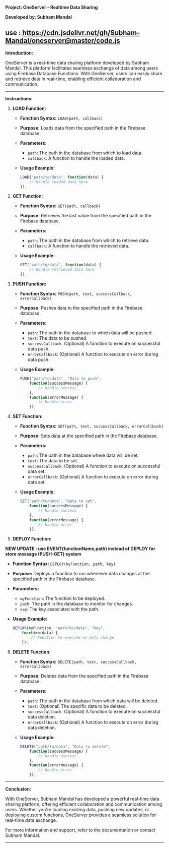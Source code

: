 **Project: OneServer - Realtime Data Sharing**

**Developed by: Subham Mandal**

use : https://cdn.jsdelivr.net/gh/Subham-Mandal/oneserver@master/code.js
---

**Introduction:**

OneServer is a real-time data sharing platform developed by Subham Mandal. This platform facilitates seamless exchange of data among users using Firebase Database Functions. With OneServer, users can easily share and retrieve data in real-time, enabling efficient collaboration and communication.

---


**Instructions:**

1. **LOAD Function:**

   - **Function Syntax:** `LOAD(path, callback)`

   - **Purpose:** Loads data from the specified path in the Firebase database.

   - **Parameters:**
     - `path`: The path in the database from which to load data.
     - `callback`: A function to handle the loaded data.

   - **Usage Example:**
     ```javascript
     LOAD("path/to/data", function(data) {
         // Handle loaded data here
     });
     ```

2. **GET Function:**

   - **Function Syntax:** `GET(path, callback)`

   - **Purpose:** Retrieves the last value from the specified path in the Firebase database.

   - **Parameters:**
     - `path`: The path in the database from which to retrieve data.
     - `callback`: A function to handle the retrieved data.

   - **Usage Example:**
     ```javascript
     GET("path/to/data", function(data) {
         // Handle retrieved data here
     });
     ```

3. **PUSH Function:**

   - **Function Syntax:** `PUSH(path, text, successCallback, errorCallback)`

   - **Purpose:** Pushes data to the specified path in the Firebase database.

   - **Parameters:**
     - `path`: The path in the database to which data will be pushed.
     - `text`: The data to be pushed.
     - `successCallback`: (Optional) A function to execute on successful data push.
     - `errorCallback`: (Optional) A function to execute on error during data push.

   - **Usage Example:**
     ```javascript
     PUSH("path/to/data", "Data to push", 
         function(successMessage) {
             // Handle success
         },
         function(errorMessage) {
             // Handle error
         });
     ```

4. **SET Function:**

   - **Function Syntax:** `SET(path, text, successCallback, errorCallback)`

   - **Purpose:** Sets data at the specified path in the Firebase database.

   - **Parameters:**
     - `path`: The path in the database where data will be set.
     - `text`: The data to be set.
     - `successCallback`: (Optional) A function to execute on successful data set.
     - `errorCallback`: (Optional) A function to execute on error during data set.

   - **Usage Example:**
     ```javascript
     SET("path/to/data", "Data to set", 
         function(successMessage) {
             // Handle success
         },
         function(errorMessage) {
             // Handle error
         });
     ```

5. **DEPLOY Function:**

**NEW UPDATE : use EVENT(functionName,path) instead of DEPLOY for store message (PUSH-GET) system**

   - **Function Syntax:** `DEPLOY(myFunction, path, key)`

   - **Purpose:** Deploys a function to run whenever data changes at the specified path in the Firebase database.

   - **Parameters:**
     - `myFunction`: The function to be deployed.
     - `path`: The path in the database to monitor for changes.
     - `key`: The key associated with the path.

   - **Usage Example:**
     ```javascript
     DEPLOY(myFunction, "path/to/data", "key",
         function(data) {
             // Function to execute on data change
         });
     ```

6. **DELETE Function:**

   - **Function Syntax:** `DELETE(path, text, successCallback, errorCallback)`

   - **Purpose:** Deletes data from the specified path in the Firebase database.

   - **Parameters:**
     - `path`: The path in the database from which data will be deleted.
     - `text`: (Optional) The specific data to be deleted.
     - `successCallback`: (Optional) A function to execute on successful data deletion.
     - `errorCallback`: (Optional) A function to execute on error during data deletion.

   - **Usage Example:**
     ```javascript
     DELETE("path/to/data", "Data to delete", 
         function(successMessage) {
             // Handle success
         },
         function(errorMessage) {
             // Handle error
         });
     ```

---

**Conclusion:**

With OneServer, Subham Mandal has developed a powerful real-time data sharing platform, offering efficient collaboration and communication among users. Whether you're loading existing data, pushing new updates, or deploying custom functions, OneServer provides a seamless solution for real-time data exchange.

For more information and support, refer to the documentation or contact Subham Mandal.

---

